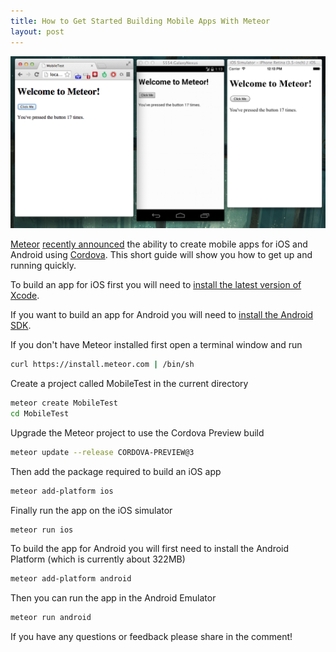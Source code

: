 ```yaml
---
title: How to Get Started Building Mobile Apps With Meteor
layout: post
---
```


![Meteor with Cordova](/assets/meteor-with-cordova.png)

[Meteor](https://www.meteor.com/) [recently announced](https://www.youtube.com/watch?v=zzNoXbv1DX4&feature=youtu.be&t=23m54s) the ability to create mobile apps for iOS and Android using [Cordova](http://cordova.apache.org/). This short guide will show you how to get up and running quickly.

To build an app for iOS first you will need to [install the latest version of Xcode](https://developer.apple.com/xcode/downloads/). 

If you want to build an app for Android you will need to [install the Android SDK](https://developer.android.com/sdk/installing/index.html).

If you don't have Meteor installed first open a terminal window and run

```bash 
curl https://install.meteor.com | /bin/sh
```

Create a project called MobileTest in the current directory

```bash 
meteor create MobileTest
cd MobileTest
```

Upgrade the Meteor project to use the Cordova Preview build

```bash
meteor update --release CORDOVA-PREVIEW@3
```

Then add the package required to build an iOS app

```bash
meteor add-platform ios
```

Finally run the app on the iOS simulator

```bash
meteor run ios
```

To build the app for Android you will first need to install the Android Platform (which is currently about 322MB)

```bash
meteor add-platform android
```

Then you can run the app in the Android Emulator

```bash
meteor run android
```

If you have any questions or feedback please share in the comment!